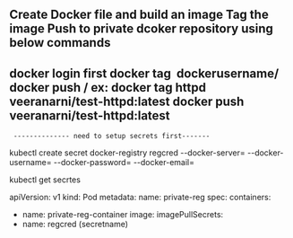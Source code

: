 Create Docker file and build an image
Tag the image 
Push to private dcoker repository using below commands 
----------------------------------------------------
docker login first
docker tag <image> dockerusername/<image>
docker push <dockerusername>/<image>
ex: docker tag httpd veeranarni/test-httpd:latest
docker push veeranarni/test-httpd:latest
----------------------------------------------
     -------------- need to setup secrets first-------
kubectl create secret docker-registry regcred --docker-server=<your-registry-server> --docker-username=<your-name> --docker-password=<your-pword> --docker-email=<your-email>

kubectl get secrtes 


apiVersion: v1
kind: Pod
metadata:
  name: private-reg
spec:
  containers:
  - name: private-reg-container
    image: <your-private-image>
  imagePullSecrets:
  - name: regcred (secretname)
